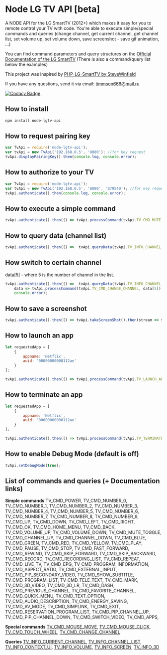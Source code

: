 Node LG TV API [beta]
=====================

A NODE API for the LG SmartTV (2012+) which makes it easy for you to remote control your TV with code.
You're able to execute simple/special commands and queries (change channel, get current channel,
get channel list, set volume up, set volume down, save screenshot - save gif animation, ...)

You can find command parameters and query structures on the [Official Documentation of the LG SmartTV](http://developer.lgappstv.com/TV_HELP/index.jsp?topic=%2Flge.tvsdk.references.book%2Fhtml%2FUDAP%2FUDAP%2FHandleTouchMove.htm)
(There is also a command/query list below the examples)

This project was inspired by [PHP-LG-SmartTV by SteveWinfield](https://github.com/SteveWinfield/PHP-LG-SmartTV)

If you have any questions, send it via email: [timmson666@mail.ru](mailto:timmson666@mail.ru?subjet=node-lgtv-api)

[![Codacy Badge](https://api.codacy.com/project/badge/Grade/10a254b1441d4fdc9a0d1f1272eb051e)](https://www.codacy.com/app/timmson666/node-lgtv-api?utm_source=github.com&amp;utm_medium=referral&amp;utm_content=timmson/node-lgtv-api&amp;utm_campaign=Badge_Grade)

## How to install
```sh
npm install node-lgtv-api
```

## How to request pairing key

```js
var TvApi = require('node-lgtv-api');
var tvApi = new TvApi('192.168.0.5', '8080'); //for key request
tvApi.displayPairingKey().then(console.log, console.error);
```

## How to authorize to your TV

```js
var TvApi = require('node-lgtv-api');
var tvApi = new TvApi('192.168.0.5', '8080', '879540'); //for key request
tvApi.authenticate().then(console.log, console.error);
```

## How to execute a simple command

```js
tvApi.authenticate().then(() => tvApi.processCommand(tvApi.TV_CMD_MUTE_TOGGLE, []).then(console.log, console.error), console.error);
```

## How to query data (channel list)

```js
tvApi.authenticate().then(() =>  tvApi.queryData(tvApi.TV_INFO_CHANNEL_LIST).then(console.log, console.error), console.error);
```

## How switch to certain channel

data[5] - where 5 is the number of channel in the list.

```js
tvApi.authenticate().then(() =>  tvApi.queryData(tvApi.TV_INFO_CHANNEL_LIST).then(
    data => tvApi.processCommand(tvApi.TV_CMD_CHANGE_CHANNEL, data[5]).then(ret => {}, console.error), console.error),
    console.error);
```

## How to save a screenshot

```js
tvApi.authenticate().then(() => tvApi.takeScreenShot().then(stream => stream.pipe(require('fs').createWriteStream('screen.jpg'))), console.error);
```

## How to launch an app

```js
let requestedApp = [
    {
        appname: 'Netflix',
        auid: '00000000000112ae'
    }
];

tvApi.authenticate().then(() => tvApi.processCommand(tvApi.TV_LAUNCH_APP, requestedApp).then(ret => {}, console.error), console.error);
```

## How to terminate an app

```js
let requestedApp = [
    {
        appname: 'Netflix',
        auid: '00000000000112ae'
    }
];

tvApi.authenticate().then(() => tvApi.processCommand(tvApi.TV_TERMINATE_APP, requestedApp).then(ret => {}, console.error), console.error);
```

## How to enable **Debug Mode** (default is off)

```js
tvApi.setDebugMode(true);
```

## List of commands and queries (+ Documentation links)

**Simple commands**
TV_CMD_POWER, TV_CMD_NUMBER_0, TV_CMD_NUMBER_1, TV_CMD_NUMBER_2, TV_CMD_NUMBER_3, TV_CMD_NUMBER_4, TV_CMD_NUMBER_5, TV_CMD_NUMBER_6, TV_CMD_NUMBER_7, TV_CMD_NUMBER_8, TV_CMD_NUMBER_9, TV_CMD_UP, TV_CMD_DOWN, TV_CMD_LEFT, TV_CMD_RIGHT, TV_CMD_OK, TV_CMD_HOME_MENU, TV_CMD_BACK, TV_CMD_VOLUME_UP, TV_CMD_VOLUME_DOWN, TV_CMD_MUTE_TOGGLE, TV_CMD_CHANNEL_UP, TV_CMD_CHANNEL_DOWN, TV_CMD_BLUE, TV_CMD_GREEN, TV_CMD_RED, TV_CMD_YELLOW, TV_CMD_PLAY, TV_CMD_PAUSE, TV_CMD_STOP, TV_CMD_FAST_FORWARD, TV_CMD_REWIND, TV_CMD_SKIP_FORWARD, TV_CMD_SKIP_BACKWARD, TV_CMD_RECORD, TV_CMD_RECORDING_LIST, TV_CMD_REPEAT, TV_CMD_LIVE_TV, TV_CMD_EPG, TV_CMD_PROGRAM_INFORMATION, TV_CMD_ASPECT_RATIO, TV_CMD_EXTERNAL_INPUT, TV_CMD_PIP_SECONDARY_VIDEO, TV_CMD_SHOW_SUBTITLE, TV_CMD_PROGRAM_LIST, TV_CMD_TELE_TEXT, TV_CMD_MARK, TV_CMD_3D_VIDEO, TV_CMD_3D_LR, TV_CMD_DASH, TV_CMD_PREVIOUS_CHANNEL, TV_CMD_FAVORITE_CHANNEL, TV_CMD_QUICK_MENU, TV_CMD_TEXT_OPTION, TV_CMD_AUDIO_DESCRIPTION, TV_CMD_ENERGY_SAVING, TV_CMD_AV_MODE, TV_CMD_SIMPLINK, TV_CMD_EXIT, TV_CMD_RESERVATION_PROGRAM_LIST, TV_CMD_PIP_CHANNEL_UP, TV_CMD_PIP_CHANNEL_DOWN, TV_CMD_SWITCH_VIDEO, TV_CMD_APPS,

**Special commands**
[TV_CMD_MOUSE_MOVE](http://developer.lgappstv.com/TV_HELP/index.jsp?topic=%2Flge.tvsdk.references.book%2Fhtml%2FUDAP%2FUDAP%2FHandleTouchMove.htm), [TV_CMD_MOUSE_CLICK](http://developer.lgappstv.com/TV_HELP/index.jsp?topic=%2Flge.tvsdk.references.book%2Fhtml%2FUDAP%2FUDAP%2FHandleTouchClick.htm), [TV_CMD_TOUCH_WHEEL](http://developer.lgappstv.com/TV_HELP/index.jsp?topic=%2Flge.tvsdk.references.book%2Fhtml%2FUDAP%2FUDAP%2FHandleTouchWheel.htm), [TV_CMD_CHANGE_CHANNEL](http://developer.lgappstv.com/TV_HELP/index.jsp?topic=%2Flge.tvsdk.references.book%2Fhtml%2FUDAP%2FUDAP%2FHandleChannelChange.htm)

**Queries**
[TV_INFO_CURRENT_CHANNEL](http://developer.lgappstv.com/TV_HELP/index.jsp?topic=%2Flge.tvsdk.references.book%2Fhtml%2FUDAP%2FUDAP%2FCurrent+channel+information+Controller+Host.htm), [TV_INFO_CHANNEL_LIST](http://developer.lgappstv.com/TV_HELP/index.jsp?topic=%2Flge.tvsdk.references.book%2Fhtml%2FUDAP%2FUDAP%2FEntire+channels+list+Controller+Host.htm), [TV_INFO_CONTEXT_UI](http://developer.lgappstv.com/TV_HELP/index.jsp?topic=%2Flge.tvsdk.references.book%2Fhtml%2FUDAP%2FUDAP%2FOperation+mode+of+the+Host+UI+Controller+Host.htm), [TV_INFO_VOLUME](http://developer.lgappstv.com/TV_HELP/index.jsp?topic=%2Flge.tvsdk.references.book%2Fhtml%2FUDAP%2FUDAP%2FVolume+information+of+the+Host+Controller+Host.htm), [TV_INFO_SCREEN](http://developer.lgappstv.com/TV_HELP/index.jsp?topic=%2Flge.tvsdk.references.book%2Fhtml%2FUDAP%2FUDAP%2FObtaining+the+capture+image+of+the+Host+Controller+Host.htm), [TV_INFO_3D](http://developer.lgappstv.com/TV_HELP/index.jsp?topic=%2Flge.tvsdk.references.book%2Fhtml%2FUDAP%2FUDAP%2F3D+mode+of+the+Host+Controller+Host.htm)
